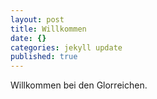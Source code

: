 ```yaml
---
layout: post
title: Willkommen
date: {}
categories: jekyll update
published: true
---
```


Willkommen bei den Glorreichen.